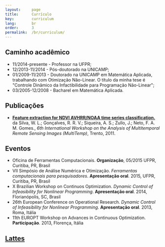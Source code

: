 ```yaml
---
layout:     page
title:      Currículo
key:        curriculum
lang:       br
order:      3
permalink:  /br/curriculum/
---
```


## Caminho acadêmico

  - 11/2014-presente - Professor na UFPR;
  - 12/2013-11/2014 - Pós-doutorado na UNICAMP;
  - 01/2009-11/2013 - Doutorado na UNICAMP em Matemática Aplicada,
  trabalhando com Otimização Não-Linear. O título da minha tese é
  "Controle Dinâmico da Infactibilidade para Programação Não-Linear";
  - 03/2005-12/2008 - Bacharel em Matemática Aplicada.

## Publicações

  - **[Feature extraction for NDVI AVHRR/NOAA time series
    classification.](http://dx.doi.org/10.1109/Multi-Temp.2011.6005091)**
    da Silva, W. L.; Gonçalves, R. R. V.; Siqueira, A. S.; Zullo, J.; Neto, F.
    A. M. Gomes.,
    _6th International Workshop on the Analysis of Multitemporal Remote Sensing
    Images (MultiTemp)_, Trento, 2011.

## Eventos

  - Oficina de Ferramentas Computacionais. **Organização**, 05/2015
    UFPR, Curitiba, PR, Brasil
  - VII Simpósio de Análise Numérica e Otimização.
    _Ferramentas computacionais para pesquisadores_.
    **Apresentação oral**. 2015, UFPR, Curitiba, PR, Brasil
  - X Brazilian Workshop on Continuos Optimization.
    _Dynamic Control of Infeasibility for Nonlinear Programming_.
    **Apresentação oral**. 2014, Florianópolis, SC, Brasil
  - 26th European Conference on Operational Research.
    _Dynamic Control of Infeasibility for Nonlinear Programming_.
    **Apresentação oral**. 2013, Roma, Itália
  - 11th EUROPT Workshop on Advances in Continuous Optimization.
    **Participação**. 2013, Florença, Itália

## [Lattes](http://lattes.cnpq.br/2986958029448752)
